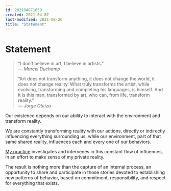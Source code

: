 ```yaml
---
id: 202104071659
created: 2021-04-07
last-modified: 2021-08-26
title: "Statement"
---
```

# Statement

>“I don’t believe in art, I believe in artists.”  
>*— Marcel Duchamp*
>
>“Art does not transform anything, it does not change the world, it does not change reality. What truly transforms the artist, while evolving, transforming and completing his languages, is himself. And it is this man, transformed by art, who can, from life, transform reality.”  
>*— Jorge Oteiza*

Our existence depends on our ability to interact with the environment and transform reality.

We are constantly transforming reality with our actions, directly or indirectly influencing everything surrounding us, while our environment, part of that same shared reality, influences each and every one of our behaviors.

[My practice](202103150041) investigates and intervenes in this constant flow of influences, in an effort to make sense of my private reality.

The result is nothing more than the capture of an internal process, an opportunity to share and participate in those stories devoted to establishing new patterns of behavior, based on commitment, responsibility, and respect for everything that exists.